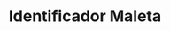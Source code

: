 ---
title: 'Identificador Maleta'
slug: 'identificador-maleta'
category: 'restauracion'
description: 'Descripción detallada del producto 1.'
keywords: ['producto 1', 'adhesivos']
image: '/img/productos/Identificador-maleta.webp'
alt: 'Imagen del producto 1'
navigation: true
type: 'producto'
---